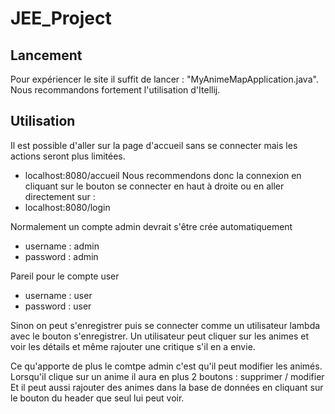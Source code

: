 # JEE_Project

## Lancement

Pour expériencer le site il suffit de lancer : "MyAnimeMapApplication.java".
Nous recommandons fortement l'utilisation d'Itellij.

## Utilisation

Il est possible d'aller sur la page d'accueil sans se connecter mais les actions seront plus limitées.
- localhost:8080/accueil
Nous recommendons donc la connexion en cliquant sur le bouton se connecter en haut à droite ou en aller directement sur :
- localhost:8080/login

Normalement un compte admin devrait s'être crée automatiquement
- username : admin
- password : admin

Pareil pour le compte user
- username : user
- password : user

Sinon on peut s'enregistrer puis se connecter comme un utilisateur lambda avec le bouton s'enregistrer.
Un utilisateur peut cliquer sur les animes et voir les détails et même rajouter une critique s'il en a envie.

Ce qu'apporte de plus le comtpe admin c'est qu'il peut modifier les animés.
Lorsqu'il clique sur un anime il aura en plus 2 boutons : supprimer / modifier
Et il peut aussi rajouter des animes dans la base de données en cliquant sur le bouton du header que seul lui peut voir.
